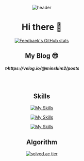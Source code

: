 <div align=center>
  
![header](https://capsule-render.vercel.app/api?type=waving&color=008000&height=150&section=header&text="끝까지%20가면%20내가%20이김"&fontColor=ffffff&fontSize=50&animation=fadeIn)
  
# Hi there 👋
[![Feedbaek's GitHub stats](https://github-readme-stats.vercel.app/api?username=Feedbaek)](https://github.com/anuraghazra/github-readme-stats)
<br/>
  
<h2>My Blog 😎</h2> 
<h5>
 ✨https://velog.io/@minskim2/posts
</h5>
<br/>

## Skills

[![My Skills](https://skillicons.dev/icons?i=java,c,cpp&theme=light)](https://skillicons.dev)

[![My Skills](https://skillicons.dev/icons?i=spring,hibernate,idea&theme=light)](https://skillicons.dev)

[![My Skills](https://skillicons.dev/icons?i=linux,docker,kubernetes,redis,mysql&theme=light)](https://skillicons.dev)


## Algorithm
[![solved.ac tier](http://mazassumnida.wtf/api/generate_badge?boj=nicek789)](https://solved.ac/nicek789)
<br/>


</div>

<!--
**Feedbaek/Feedbaek** is a ✨ _special_ ✨ repository because its `README.md` (this file) appears on your GitHub profile.

Here are some ideas to get you started:

- 🔭 I’m currently working on ...
- 🌱 I’m currently learning ...
- 👯 I’m looking to collaborate on ...
- 🤔 I’m looking for help with ...
- 💬 Ask me about ...
- 📫 How to reach me: ...
- 😄 Pronouns: ...
- ⚡ Fun fact: ...
-->
